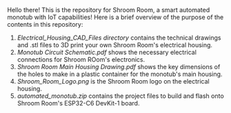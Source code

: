 Hello there! This is the repository for Shroom Room, a smart automated monotub with IoT capabilities! Here is a brief overview of the purpose of the contents in this repository:

1. *Electrical_Housing_CAD_Files directory* contains the technical drawings and .stl files to 3D print your own Shroom Room's electrical housing.
2. *Monotub Circuit Schematic.pdf* shows the necessary electrical connections for Shroom ROom's electronics.
3. *Shroom Room Main Housing Drawing.pdf* shows the key dimensions of the holes to make in a plastic container for the monotub's main housing.
4. *Shroom_Room_Logo.png* is the Shroom Room logo on the electrical housing.
5. *automated_monotub.zip* contains the project files to build and flash onto Shroom Room's ESP32-C6 DevKit-1 board.
